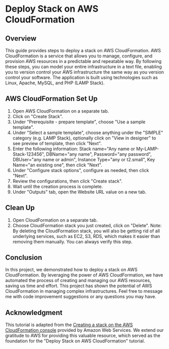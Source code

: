 # Deploy Stack on AWS CloudFormation

## Overview
This guide provides steps to deploy a stack on AWS CloudFormation. AWS CloudFormation is a service that allows you to manage, configure, and provision AWS resources in a predictable and repeatable way. By following these steps, you can model your entire infrastructure in a text file, enabling you to version control your AWS infrastructure the same way as you version control your software. The application is built using technologies such as Linux, Apache, MySQL, and PHP (LAMP Stack).

## AWS CloudFormation Set Up
1. Open AWS CloudFormation on a separate tab.
2. Click on "Create Stack".
3. Under "Prerequisite - prepare template", choose "Use a sample template".
4. Under "Select a sample template", choose anything under the "SIMPLE" category (e.g. LAMP Stack), optionally click on "View in designer" to see preview of template, then click "Next".
5. Enter the following information: Stack name="Any name or My-LAMP-Stack-123456", DBName="any name", Password="any password", DBUser="any name or admin", Instance Type="any or t2.small", Key Name="an  existing one", then click "Next".
6. Under "Configure stack options", configure as needed, then click "Next".
7. Review the configurations, then click "Create stack".
8. Wait until the creation process is complete.
9. Under "Outputs" tab, open the Website URL value on a new tab.

## Clean Up
1. Open CloudFormation on a separate tab.
2. Choose CloudFormation stack you just created, click on "Delete". Note: By deleting the CloudFormation stack, you will also be getting rid of all underlying services, such as EC2, S3, RDS, which makes it easier than removing them manually. You can always verify this step.

## Conclusion
In this project, we demonstrated how to deploy a stack on AWS CloudFormation. By leveraging the power of AWS CloudFormation, we have automated the process of creating and managing our AWS resources, saving us time and effort. This project has shown the potential of AWS CloudFormation in managing complex infrastructures. Feel free to message me with code improvement suggestions or any questions you may have.

## Acknowledgment
This tutorial is adapted from the [Creating a stack on the AWS CloudFormation console](https://docs.aws.amazon.com/AWSCloudFormation/latest/UserGuide/cfn-console-create-stack.html) provided by Amazon Web Services. We extend our gratitude to AWS for providing this valuable resource, which served as the foundation for the "Deploy Stack on AWS CloudFormation" tutorial.

